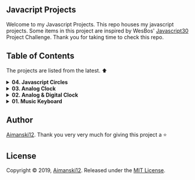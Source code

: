 ## Javacript Projects

Welcome to my Javascript Projects. This repo houses my javascript projects. Some items in this project are inspired by WesBos' [Javascript30](https://javascript30.com/) Project Challenge. Thank you for taking time to check this repo.

## Table of Contents

The projects are listed from the latest. :arrow_up:


<details>
<summary><strong>04. Javascript Circles</strong></summary>

### Overview :sunglasses:

This is an application that generates multiple random circles in the browser. It is using javascript canvass to create 2d circles and increase its size as in a fraction of time. 

[View it live from your browser](https://aimanski-js04-circles.herokuapp.com/) <br>
[Watch Short Video Clip](https://www.youtube.com/watch?v=03MPwtkB0fY) <br>
[View project source code](https://github.com/Aimanski12/Javascript_Projects/tree/proj04)


<div float="left">
  <a href="https://www.youtube.com/watch?v=03MPwtkB0fY">
    <img src="https://user-images.githubusercontent.com/32781697/59149326-bccd7200-89d9-11e9-81ea-e8dfa153037b.gif" alt="screen shot">
  </a>
</div>


</details>

<details>
<summary><strong>03. Analog Clock</strong></summary>

### Overview :sunglasses:

This Analog Clock is built from [p5.js](https://p5js.org/) a JS client-side library for creating graphic and interactive experiences for the user. <br>
You can use this app if you need to run some clock on your desktop.

[View it live from your browser](https://aimanski-js03-clock.herokuapp.com/) <br>
[Watch Short Video Clip](https://www.youtube.com/watch?v=KEb3TGOjB5Y&feature=youtu.be) <br>
[View project source code](https://github.com/Aimanski12/Javascript_Projects/tree/proj03)


<div float="left">
  <a href="https://www.youtube.com/watch?v=KEb3TGOjB5Y&feature=youtu.be">
    <img src="https://user-images.githubusercontent.com/32781697/58377318-fff00580-7f42-11e9-803f-88fbffc9e4af.gif" alt="screen shot">
  </a>
</div>

</details>

<details>
<summary><strong>02. Analog & Digital Clock</strong></summary>

### Overview :sunglasses:

This is an app that outputs digital and analog clock on your browser. The analog clock is using javascript and css animations.

[View it live from your browser](https://aimanski-js02-clock.herokuapp.com/) <br>
[Watch Short Video Clip](https://www.youtube.com/watch?v=vOa3j6Z2vrw). <br>
[View project source code](https://github.com/Aimanski12/Javascript_Projects/tree/proj02).


<div float="left">
  <a href="https://www.youtube.com/watch?v=vOa3j6Z2vrw">
    <img src="https://user-images.githubusercontent.com/32781697/57983633-ecf8a500-7a19-11e9-9a20-28704f18e800.gif" alt="screen shot">
  </a>
</div>
</details>


<details>
<summary><strong>01. Music Keyboard</strong></summary>

### Overview :sunglasses:

This project is a simple musical keyboard that plays a sound whenever you press a key that corresponds to the sound. This application allows you to create simple music rythms on the fly. 

[View it live from your browser](https://aimanski-js01-musickeyboard.herokuapp.com/) <br>
[Watch Short Video Clip](https://www.youtube.com/watch?v=4dpbqbb1AWQ&feature=youtu.be). <br>
[View project source code](https://github.com/Aimanski12/Javascript_Projects).


<div float="left">
  <a href="https://www.youtube.com/watch?v=4dpbqbb1AWQ&feature=youtu.be">
    <img src="https://user-images.githubusercontent.com/32781697/57826349-87ca5880-7768-11e9-8d04-098de21edeb4.jpg" alt="screen shot">
  </a>
</div>
</details>

## Author

[Aimanski12](https://github.com/Aimanski12).
Thank you very very much for giving this project a :star:

## License 

Copyright © 2019, [Aimanski12](https://github.com/Aimanski12).
Released under the [MIT License](LICENSE).
